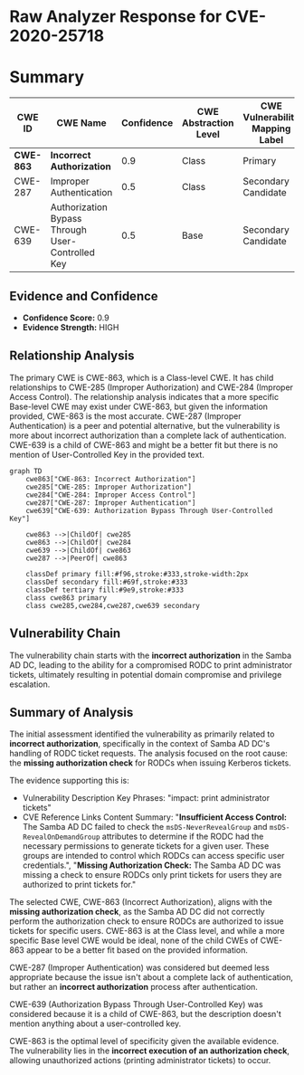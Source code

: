 # Raw Analyzer Response for CVE-2020-25718

# Summary
| CWE ID | CWE Name | Confidence | CWE Abstraction Level | CWE Vulnerability Mapping Label | CWE-Vulnerability Mapping Notes |
|---|---|---|---|---|---|
| **CWE-863** | **Incorrect Authorization** | 0.9 | Class | Primary | Allowed-with-Review |
| CWE-287 | Improper Authentication | 0.5 | Class | Secondary Candidate | Discouraged |
| CWE-639 | Authorization Bypass Through User-Controlled Key | 0.5 | Base | Secondary Candidate | Allowed |

## Evidence and Confidence

*   **Confidence Score:** 0.9
*   **Evidence Strength:** HIGH

## Relationship Analysis
The primary CWE is CWE-863, which is a Class-level CWE. It has child relationships to CWE-285 (Improper Authorization) and CWE-284 (Improper Access Control). The relationship analysis indicates that a more specific Base-level CWE may exist under CWE-863, but given the information provided, CWE-863 is the most accurate. CWE-287 (Improper Authentication) is a peer and potential alternative, but the vulnerability is more about incorrect authorization than a complete lack of authentication. CWE-639 is a child of CWE-863 and might be a better fit but there is no mention of User-Controlled Key in the provided text.

```mermaid
graph TD
    cwe863["CWE-863: Incorrect Authorization"]
    cwe285["CWE-285: Improper Authorization"]
    cwe284["CWE-284: Improper Access Control"]
    cwe287["CWE-287: Improper Authentication"]
    cwe639["CWE-639: Authorization Bypass Through User-Controlled Key"]

    cwe863 -->|ChildOf| cwe285
    cwe863 -->|ChildOf| cwe284
    cwe639 -->|ChildOf| cwe863
    cwe287 -->|PeerOf| cwe863

    classDef primary fill:#f96,stroke:#333,stroke-width:2px
    classDef secondary fill:#69f,stroke:#333
    classDef tertiary fill:#9e9,stroke:#333
    class cwe863 primary
    class cwe285,cwe284,cwe287,cwe639 secondary
```

## Vulnerability Chain
The vulnerability chain starts with the **incorrect authorization** in the Samba AD DC, leading to the ability for a compromised RODC to print administrator tickets, ultimately resulting in potential domain compromise and privilege escalation.

## Summary of Analysis
The initial assessment identified the vulnerability as primarily related to **incorrect authorization**, specifically in the context of Samba AD DC's handling of RODC ticket requests. The analysis focused on the root cause: the **missing authorization check** for RODCs when issuing Kerberos tickets.

The evidence supporting this is:
- Vulnerability Description Key Phrases: "impact: print administrator tickets"
- CVE Reference Links Content Summary: "**Insufficient Access Control:** The Samba AD DC failed to check the `msDS-NeverRevealGroup` and `msDS-RevealOnDemandGroup` attributes to determine if the RODC had the necessary permissions to generate tickets for a given user. These groups are intended to control which RODCs can access specific user credentials.", "**Missing Authorization Check:** The Samba AD DC was missing a check to ensure RODCs only print tickets for users they are authorized to print tickets for."

The selected CWE, CWE-863 (Incorrect Authorization), aligns with the **missing authorization check**, as the Samba AD DC did not correctly perform the authorization check to ensure RODCs are authorized to issue tickets for specific users. CWE-863 is at the Class level, and while a more specific Base level CWE would be ideal, none of the child CWEs of CWE-863 appear to be a better fit based on the provided information.

CWE-287 (Improper Authentication) was considered but deemed less appropriate because the issue isn't about a complete lack of authentication, but rather an **incorrect authorization** process after authentication.

CWE-639 (Authorization Bypass Through User-Controlled Key) was considered because it is a child of CWE-863, but the description doesn't mention anything about a user-controlled key.

CWE-863 is the optimal level of specificity given the available evidence. The vulnerability lies in the **incorrect execution of an authorization check**, allowing unauthorized actions (printing administrator tickets) to occur.